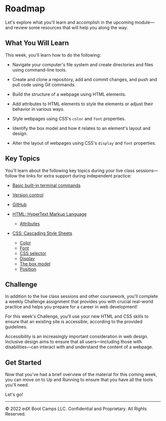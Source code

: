 # Roadmap
Let's explore what you'll learn and accomplish in the upcoming module—and review some resources that will help you along the way.

## What You Will Learn
This week, you'll learn how to do the following:

* Navigate your computer's file system and create directories and files using command-line tools.

* Create and clone a repository, add and commit changes, and push and pull code using Git commands.

* Build the structure of a webpage using HTML elements.

* Add attributes to HTML elements to style the elements or adjust their behavior in various ways.

* Style webpages using CSS's ``color`` and ``font`` properties.

* Identify the box model and how it relates to an element's layout and design.

* Alter the layout of webpages using CSS's ``display`` and ``font`` properties.

## Key Topics
You'll learn about the following key topics during your live class sessions—follow the links for extra support during independent practice:

* [Basic built-in terminal commands](https://developer.mozilla.org/en-US/docs/Learn/Tools_and_testing/Understanding_client-side_tools/Command_line#Basic_built-in_terminal_commands)

* [Version control](https://www.atlassian.com/git)

* [GitHub](https://guides.github.com/activities/hello-world/)

* [HTML: HyperText Markup Language](https://developer.mozilla.org/en-US/docs/Web/HTML)
    * [Attributes](https://developer.mozilla.org/en-US/docs/Glossary/Attribute)

* [CSS: Cascading Style Sheets](https://developer.mozilla.org/en-US/docs/Web/CSS)
    * [Color](https://developer.mozilla.org/en-US/docs/Web/CSS/color)
    * [Font](https://developer.mozilla.org/en-US/docs/Web/CSS/font)
    * [CSS selector](https://developer.mozilla.org/en-US/docs/Glossary/CSS_Selector)
    * [Display](https://developer.mozilla.org/en-US/docs/Web/CSS/display)
    * [The box model](https://developer.mozilla.org/en-US/docs/Learn/CSS/Building_blocks/The_box_model)
    * [Position](https://developer.mozilla.org/en-US/docs/Web/CSS/position)

## Challenge
In addition to the live class sessions and other coursework, you'll complete a weekly Challenge assignment that provides you with crucial real-world practice and helps you prepare for a career in web development!

For this week's Challenge, you'll use your new HTML and CSS skills to ensure that an existing site is accessible, according to the provided guidelines.

Accessibility is an increasingly important consideration in web design. Inclusive design aims to ensure that all users—including those with disabilities—can interact with and understand the content of a webpage.

## Get Started
Now that you've had a brief overview of the material for this coming week, you can move on to Up and Running to ensure that you have all the tools you'll need.

Let's go!

---
© 2022 edX Boot Camps LLC. Confidential and Proprietary. All Rights Reserved.
